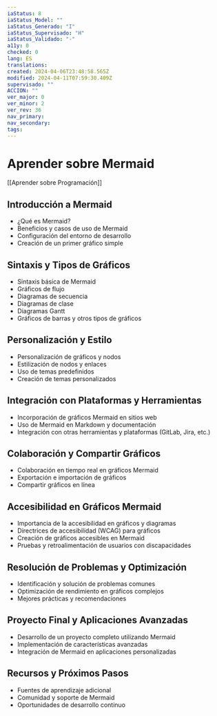 ```yaml
---
iaStatus: 8
iaStatus_Model: ""
iaStatus_Generado: "I"
iaStatus_Supervisado: "H"
iaStatus_Validado: "-"
a11y: 0
checked: 0
lang: ES
translations: 
created: 2024-04-06T23:48:58.565Z
modified: 2024-04-11T07:59:30.409Z
supervisado: ""
ACCION: ""
ver_major: 0
ver_minor: 2
ver_rev: 36
nav_primary: 
nav_secondary: 
tags:
---
```

# Aprender sobre Mermaid

[[Aprender sobre Programación]]

## Introducción a Mermaid

- ¿Qué es Mermaid?
- Beneficios y casos de uso de Mermaid
- Configuración del entorno de desarrollo
- Creación de un primer gráfico simple
## Sintaxis y Tipos de Gráficos

- Sintaxis básica de Mermaid
- Gráficos de flujo
- Diagramas de secuencia
- Diagramas de clase
- Diagramas Gantt
- Gráficos de barras y otros tipos de gráficos
## Personalización y Estilo

- Personalización de gráficos y nodos
- Estilización de nodos y enlaces
- Uso de temas predefinidos
- Creación de temas personalizados
## Integración con Plataformas y Herramientas

- Incorporación de gráficos Mermaid en sitios web
- Uso de Mermaid en Markdown y documentación
- Integración con otras herramientas y plataformas (GitLab, Jira, etc.)
## Colaboración y Compartir Gráficos

- Colaboración en tiempo real en gráficos Mermaid
- Exportación e importación de gráficos
- Compartir gráficos en línea
## Accesibilidad en Gráficos Mermaid

- Importancia de la accesibilidad en gráficos y diagramas
- Directrices de accesibilidad (WCAG) para gráficos
- Creación de gráficos accesibles en Mermaid
- Pruebas y retroalimentación de usuarios con discapacidades
## Resolución de Problemas y Optimización

- Identificación y solución de problemas comunes
- Optimización de rendimiento en gráficos complejos
- Mejores prácticas y recomendaciones
## Proyecto Final y Aplicaciones Avanzadas

- Desarrollo de un proyecto completo utilizando Mermaid
- Implementación de características avanzadas
- Integración de Mermaid en aplicaciones personalizadas
## Recursos y Próximos Pasos

- Fuentes de aprendizaje adicional
- Comunidad y soporte de Mermaid
- Oportunidades de desarrollo continuo
